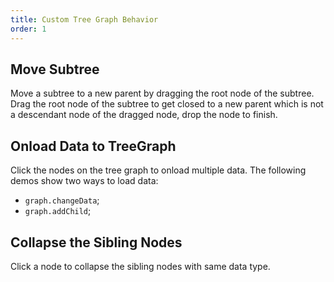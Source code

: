 ```yaml
---
title: Custom Tree Graph Behavior
order: 1
---
```


## Move Subtree

Move a subtree to a new parent by dragging the root node of the subtree. Drag the root node of the subtree to get closed to a new parent which is not a descendant node of the dragged node, drop the node to finish.


## Onload Data to TreeGraph

Click the nodes on the tree graph to onload multiple data. The following demos show two ways to load data:

- `graph.changeData`;
- `graph.addChild`;

## Collapse the Sibling Nodes

Click a node to collapse the sibling nodes with same data type.